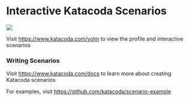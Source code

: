 # Interactive Katacoda Scenarios

[![](http://shields.katacoda.com/katacoda/volm/count.svg)](https://www.katacoda.com/volm "Get your profile on Katacoda.com")

Visit https://www.katacoda.com/volm to view the profile and interactive scenarios

### Writing Scenarios
Visit https://www.katacoda.com/docs to learn more about creating Katacoda scenarios

For examples, visit https://github.com/katacoda/scenario-example
